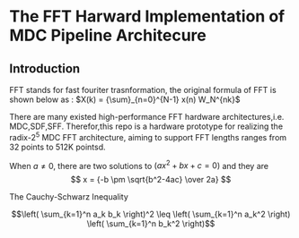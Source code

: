# The FFT Harward Implementation of MDC Pipeline Architecure

## Introduction

FFT stands for fast fouriter trasnformation, the original formula of FFT is shown below as :
$X(k) = {\sum}_{n=0}^{N-1} x(n) W_N^{nk}$

There are many existed high-performance FFT hardware architectures,i.e. MDC,SDF,SFF. Therefor,this repo is a hardware prototype for realizing the radix-$2^5$ MDC FFT architecture, aiming to support FFT lengths ranges from 32 points to 512K pointsd.

When $a \ne 0$, there are two solutions to $(ax^2 + bx + c = 0)$ and they are
$$ x = {-b \pm \sqrt{b^2-4ac} \over 2a} $$

The Cauchy-Schwarz Inequality

$$\left( \sum_{k=1}^n a_k b_k \right)^2 \leq \left( \sum_{k=1}^n a_k^2 \right) \left( \sum_{k=1}^n b_k^2 \right)$$